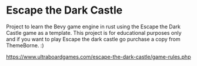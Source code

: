# Escape the Dark Castle 

Project to learn the Bevy game engine in rust using the Escape the Dark Castle game as a template. This project is for educational purposes only and if you want to play Escape the dark castle go purchase a copy from ThemeBorne. :) 

https://www.ultraboardgames.com/escape-the-dark-castle/game-rules.php